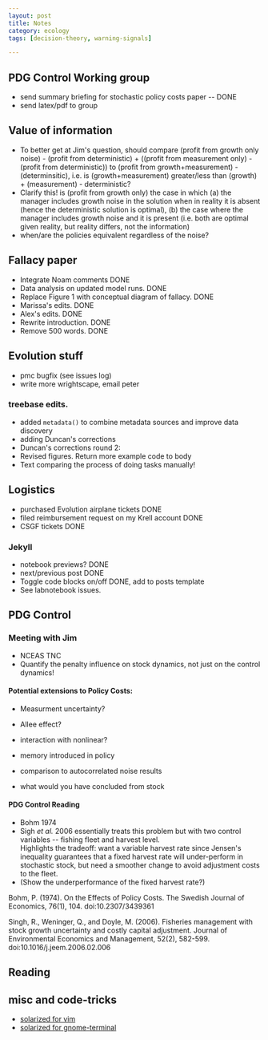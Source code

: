 ```yaml
---
layout: post
title: Notes
category: ecology
tags: [decision-theory, warning-signals]

---
```



## PDG Control Working group

* send summary briefing for stochastic policy costs paper -- DONE
* send latex/pdf to group

## Value of information

- To better get at Jim's question, should compare (profit from growth only noise) - (profit from deterministic) + ((profit from measurement only) - (profit from deterministic)) to (profit from growth+measurement) - (determinsitic), i.e. is (growth+measurement) greater/less than (growth) + (measurement) - deterministic?   
- Clarify this!  is (profit from growth only) the case in which (a) the manager includes growth noise in the solution when in reality it is absent (hence the deterministic solution is optimal), (b) the case where the manager includes growth noise and it is present (i.e. both are optimal given reality, but reality differs, not the information) 
- when/are the policies equivalent regardless of the noise? 


## Fallacy paper

* Integrate Noam comments DONE
* Data analysis on updated model runs. DONE 
* Replace Figure 1 with conceptual diagram of fallacy. DONE
* Marissa's edits. DONE
* Alex's edits. DONE
* Rewrite introduction.  DONE
* Remove 500 words. DONE


## Evolution stuff

* pmc bugfix (see issues log)
* write more wrightscape, email peter

### treebase edits.  

- added `metadata()` to combine metadata sources and improve data discovery
- adding Duncan's corrections
- Duncan's corrections round 2: 
- Revised figures.  Return more example code to body
- Text comparing the process of doing tasks manually!


## Logistics

* purchased Evolution airplane tickets DONE
* filed reimbursement request on my Krell account DONE
* CSGF tickets DONE


### Jekyll 

* notebook previews? DONE
* next/previous post DONE
* Toggle code blocks on/off DONE, add to posts template
* See labnotebook issues.  

## PDG Control

### Meeting with Jim

- NCEAS TNC
- Quantify the penalty influence on stock dynamics, not just on the control dynamics!


#### Potential extensions to Policy Costs:

-  Measurment uncertainty?
-  Allee effect? 
-  interaction with nonlinear?

- memory introduced in policy
- comparison to autocorrelated noise results 
- what would you have concluded from stock 

#### PDG Control Reading

* Bohm 1974 
* Sigh _et al._ 2006 essentially treats this problem but with two control variables -- fishing fleet and harvest level.  
Highlights the tradeoff: want a variable harvest rate since Jensen's inequality guarantees that a fixed harvest rate will under-perform in stochastic stock, but need a smoother change to avoid adjustment costs to the fleet.  
* (Show the underperformance of the fixed harvest rate?)


Bohm, P. (1974). On the Effects of Policy Costs. The Swedish Journal of Economics, 76(1), 104. doi:10.2307/3439361

Singh, R., Weninger, Q., and Doyle, M. (2006). Fisheries management with stock growth uncertainty and costly capital adjustment. Journal of Environmental Economics and Management, 52(2), 582-599. doi:10.1016/j.jeem.2006.02.006


## Reading


## misc and code-tricks

- [solarized for vim](https://github.com/altercation/vim-colors-solarized)
- [solarized for gnome-terminal](https://github.com/sigurdga/gnome-terminal-colors-solarized)
